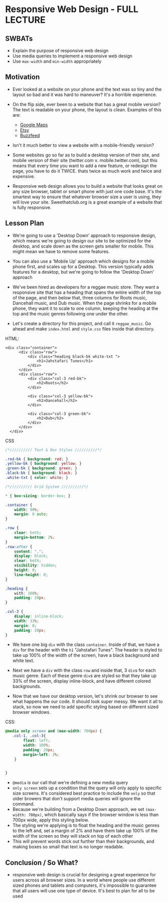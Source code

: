 # Responsive Web Design - FULL LECTURE

## SWBATs
+ Explain the purpose of responsive web design
+ Use media queries to implement a responsive web design
+ Use `max-width` and `min-width` appropriately

## Motivation
+ Ever looked at a website on your phone and the text was so tiny and the layout so bad and it was hard to maneuver? It's a horrible experience.
+ On the flip side, ever been to a website that has a great mobile version? The text is readable on your phone, the layout is clean. Examples of this are:
  + [Google Maps](maps.google.com)
  + [Etsy](etsy.com)
  + [Buzzfeed](buzzfeed.com)
+ Isn't it much better to view a website with a mobile-friendly version? 
+ Some websites go so far as to build a desktop version of their site, and mobile version of their site (twitter.com v. mobile.twitter.com), but this means that every time you want to add a new feature, or redesign the page, you have to do it TWICE. thats twice as much work and twice and expensive.

+ Responsive web design allows you to build a website that looks great on any size browser, tablet or smart phone with just one code base. It's the smartest way to ensure that whatever browser size a user is using, they will love your site. Sweethatclub.org is a great example of a website that is fully responsive.

## Lesson Plan
+ We're going to use a 'Desktop Down' approach to responsive design, which means we're going to design our site to be optimized for the desktop, and scale down as the screen gets smaller for mobile. This might mean we have to remove some features. 
+ You can also use a 'Mobile Up' approach which designs for a mobile phone first, and scales up for a Desktop. This version typically adds features for a desktop, but we're going to follow the 'Desktop Down' approach

+ We've been hired as developers for a reggae music store. They want a responsive site that has a heading that spans the entire width of the top of the page, and then below that, three columns for Roots music, Dancehall music, and Dub music. When the page shrinks for a mobile phone, they want it to scale to one column, keeping the heading at the top and the music genres following one under the other.

+ Let's create a directory for this project, and call it `reggae_music`. Go ahead and make `index.html` and `style.css` files inside that directory.

HTML:
```
<div class="container">
      <div class="row">
          <div class="heading black-bk white-txt ">
              <h1>Jahstafari Tunes</h1>
          </div>
      </div>
      <div class="row">
          <div class="col-3 red-bk"> 
              <h2>Roots</h2>
          </div>
          
          <div class="col-3 yellow-bk">
              <h2>Dancehall</h2>
          </div>
          
          <div class="col-3 green-bk">
              <h2>Dub</h2>
          </div>    
      </div>
  </div>
```

CSS
```css
/*////////// Text & Box Styles //////////*/

.red-bk { background: red; }
.yellow-bk { background: yellow; }
.green-bk { background: green; }
.black-bk { background: black; }
.white-txt { color: white; }

/*////////// Grid System //////////*/

* { box-sizing: border-box; }

.container { 
    width: 90%;
    margin: 0 auto;
}

.row { 
    clear: both;
    margin-bottom: 2%;
}
.row:after {
    content: ".";
    display: block;
    clear: both;
    visibility: hidden;
    height: 0;
    line-height: 0;
}

.heading {
    with: 100%;
    padding: 20px;
}

.col-3 {
    display: inline-block;
    width: 33%;
    margin: 0;
    padding: 20px;
}
```
+ We have one big `div` with the class `container`. Inside of that, we have a `div` for the header with the `h1` "Jahstafari Tunes". The header is styled to take up 100% of the width of the screen, have a black background and white text.
+ Next we have a `div` with the class `row` and inside that, 3 `div`s for each music genre. Each of these genre `div`s are styled so that they take up 33% of the screen, display inline-block, and have different colored backgrounds.

+ Now that we have our desktop version, let's shrink our browser to see what happens the our code. It should look super messy. We want it all to stack, so now we need to add specific styling based on different sized browser windows.

CSS:
```css
@media only screen and (max-width: 700px) {
   .col-1, .col-3{
        float: left;
        width: 100%;
        padding: 20px;
        margin-left: 2%;
    }

  
}
```

+ `@media` is our call that we're defining a new media query
+ `only screen` sets up a condition that the query will only apply to specific size screens. It's considered best practice to include the `only` so that older browers that don't support media queries will ignore the command.
+ Because we're building from a Desktop Down approach, we set `(max-width: 700px)`, which basically says if the browser window is less than 700px wide, apply this styling below.
+ The styling we're applying is to float the heading and the music genres to the left and, set a margin of 2% and have them take up 100% of the width of the screen so they will stack on top of each other
+ This will prevent words stick out further than their backgrounds, and making boxes so small that text is no longer readable.


## Conclusion / So What?
+ responsive web design is crucial for designing a great experience for users across all browser sizes. In a world where people use different sized phones and tablets and computers, it's impossible to guarantee that all users will use one type of device. It's best to plan for all to be used

